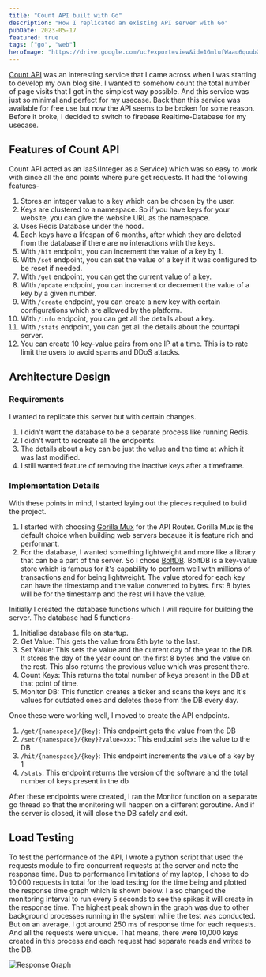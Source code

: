 ```yaml
---
title: "Count API built with Go"
description: "How I replicated an existing API server with Go"
pubDate: 2023-05-17
featured: true
tags: ["go", "web"]
heroImage: "https://drive.google.com/uc?export=view&id=1GmlufWaau6quubZhCI7FYU-ikbkAJWZS"
---
```

[Count API](https://countapi.xyz) was an interesting service that I came across 
when I was starting to develop my own blog site. I wanted to somehow count the 
total number of page visits that I got in the simplest way possible. And this service 
was just so minimal and perfect for my usecase. Back then this service was available 
for free use but now the API seems to be broken for some reason. Before it broke,
I decided to switch to firebase Realtime-Database for my usecase.

## Features of Count API

Count API acted as an IaaS(Integer as a Service) which was so easy to work with since
all the end points where pure get requests. It had the following features-
1. Stores an integer value to a key which can be chosen by the user.
2. Keys are clustered to a namespace. So if you have keys for your website, you 
can give the website URL as the namespace.
3. Uses Redis Database under the hood.
4. Each keys have a lifespan of 6 months, after which they are deleted from the 
database if there are no interactions with the keys.
5. With `/hit` endpoint, you can increment the value of a key by 1.
6. With `/set` endpoint, you can set the value of a key if it was configured to be 
reset if needed.
7. With `/get` endpoint, you can get the current value of a key.
8. With `/update` endpoint, you can increment or decrement the value of a key by a 
given number.
9. With `/create` endpoint, you can create a new key with certain configurations 
which are allowed by the platform.
10. With `/info` endpoint, you can get all the details about a key.
11. With `/stats` endpoint, you can get all the details about the countapi server.
12. You can create 10 key-value pairs from one IP at a time. This is to rate limit 
the users to avoid spams and DDoS attacks.

## Architecture Design

### Requirements
I wanted to replicate this server but with certain changes.
1. I didn't want the database to be a separate process like running Redis.
2. I didn't want to recreate all the endpoints.
3. The details about a key can be just the value and the time at which it was 
last modified.
4. I still wanted feature of removing the inactive keys after a timeframe.

### Implementation Details
With these points in mind, I started laying out the pieces required to build the project.
1. I started with choosing [Gorilla Mux](https://github.com/gorilla/mux) for the API Router. 
Gorilla Mux is the default choice when building web servers because it is feature rich 
and performant.
2. For the database, I wanted something lightweight and more like a library that 
can be a part of the server. So I chose [BoltDB](https://github.com/boltdb/bolt).
BoltDB is a key-value store which is famous for it's capability to perform well with 
millions of transactions and for being lightweight. The value stored for each key can have the
timestamp and the value converted to bytes. first 8 bytes will be for the timestamp 
and the rest will have the value.

Initially I created the database functions which I will require for building the 
server. The database had 5 functions-
1. Initialise database file on startup.
2. Get Value: This gets the value from 8th byte to the last.
3. Set Value: This sets the value and the current day of the year to the DB. It stores the day
of the year count on the first 8 bytes and the value on the rest. This also returns the previous 
value which was present there.
4. Count Keys: This returns the total number of keys present in the DB at that point of time.
5. Monitor DB: This function creates a ticker and scans the keys and it's values for outdated ones and 
deletes those from the DB every day.

Once these were working well, I moved to create the API endpoints.
1. `/get/{namespace}/{key}`: This endpoint gets the value from the DB
2. `/set/{namespace}/{key}?value=xxx`: This endpoint sets the value to the DB
3. `/hit/{namespace}/{key}`: This endpoint increments the value of a key by 1
4. `/stats`: This endpoint returns the version of the software and the total number of keys present in the db

After these endpoints were created, I ran the Monitor function on a separate go thread so that the 
monitoring will happen on a different goroutine.
And if the server is closed, it will close the DB safely and exit.

## Load Testing

To test the performance of the API, I wrote a python script that used the requests 
module to fire concurrent requests at the server and note the response time. Due to 
performance limitations of my laptop, I chose to do 10,000 requests in total for the 
load testing for the time being and plotted the response time graph which is shown below.
I also changed the monitoring interval to run every 5 seconds to see the spikes it will 
create in the response time. The highest peak shown in the graph was due to other background 
processes running in the system while the test was conducted. But on an average, I got around 250 ms
of response time for each requests. And all the requests were unique. That means, there were 
10,000 keys created in this process and each request had separate reads and writes to the DB.

![Response Graph](https://drive.google.com/uc?export=view&id=1ZeB32KJe6kZlezFiMAhpSSwaVjnhEQIZ)
